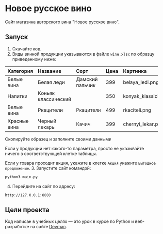# Новое русское вино

Сайт магазина авторского вина "Новое русское вино".

## Запуск

1. Скачайте код
2. Виды винной продукции указываются в файле ` wine.xlsx ` по образцу приведенному ниже:

| Категория   |	Название	          | Сорт	          | Цена | Картинка	                | Акция                |
| :---------- | :------------------ | :-------------- | :--- | :----------------------- | -------------------- |
|Белые вина   |	Белая леди	        | Дамский пальчик |	399	 | belaya_ledi.png          |	Выгодное предложение |
|Напитки      |	Коньяк классический | 		            | 350	 | konyak_klassicheskyi.png |	                     |
|Белые вина   |	Ркацители	          | Ркацители       |	499	 | rkaciteli.png            |	                     |
|Красные вина |	Черный лекарь       |	Качич	          | 399	 | chernyi_lekar.png	      | Выгодное предложение |

Скопируйте образец и заполните своими данными

Если у продукции нет какого-то параметра, просто не указывайте ничего в соответствующей клетке таблицы.

Если у товара проходит акция, укажите в клетке ` Акция ` укажите ` Выгодное предложение `. 
3. Запустите сайт командой:
```Python
python3 main.py
```
4. Перейдите на сайт по адресу:
```
http://127.0.0.1:8000
```

## Цели проекта

Код написан в учебных целях — это урок в курсе по Python и веб-разработке на сайте [Devman](https://dvmn.org).
